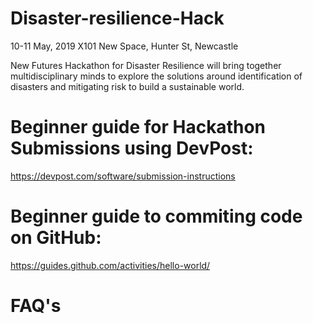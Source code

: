 # Disaster-resilience-Hack
10-11 May, 2019 
X101 New Space, Hunter St, Newcastle

New Futures Hackathon for Disaster Resilience will bring together multidisciplinary minds to explore the solutions around identification of disasters and mitigating risk to build a sustainable world.

# Beginner guide for Hackathon Submissions using DevPost:
https://devpost.com/software/submission-instructions

# Beginner guide to commiting code on GitHub:
https://guides.github.com/activities/hello-world/

# FAQ's
